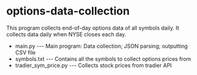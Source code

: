 # options-data-collection

This program collects end-of-day options data of all symbols daily. It collects data daily when NYSE closes each day.

- main.py --- Main program: Data collection; JSON parsing; outputting CSV file
- symbols.txt --- Contains all the symbols to collect options prices from
- tradier_sym_price.py --- Collects stock prices from tradier API
